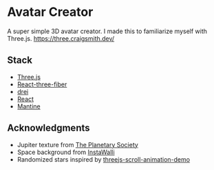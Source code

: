 # Avatar Creator

A super simple 3D avatar creator. I made this to familiarize myself with Three.js.
https://three.craigsmith.dev/

## Stack

- [Three.js](https://threejs.org/)
- [React-three-fiber](https://docs.pmnd.rs/react-three-fiber/getting-started/introduction)
- [drei](https://github.com/pmndrs/drei)
- [React](https://react.dev/)
- [Mantine](https://mantine.dev/)

## Acknowledgments

- Jupiter texture from [The Planetary Society](https://www.planetary.org/space-images/jupiter-texture-map-for)
- Space background from [InstaWalli](https://www.pexels.com/photo/stars-during-night-time-176851/)
- Randomized stars inspired by [threejs-scroll-animation-demo](https://github.com/fireship-io/threejs-scroll-animation-demo)
